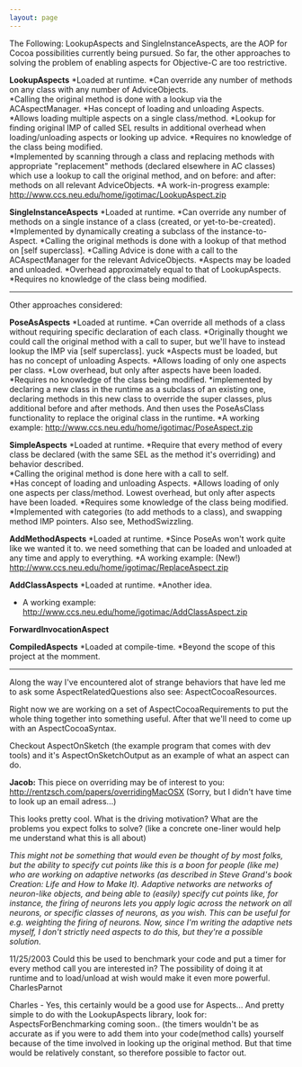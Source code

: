 ```yaml
---
layout: page
---
```


The Following: LookupAspects and SingleInstanceAspects, are the AOP for Cocoa possibilities currently being pursued. So far, the other approaches to solving the problem of enabling aspects for Objective-C are too restrictive.

**LookupAspects**
*Loaded at runtime.
*Can override any number of methods on any class with any number of AdviceObjects.  
*Calling the original method is done with a lookup via the ACAspectManager.
*Has concept of loading and unloading Aspects.
*Allows loading multiple aspects on a single class/method.
*Lookup for finding original IMP of called SEL results in additional overhead when loading/unloading aspects or looking up advice.
*Requires no knowledge of the class being modified.  
*Implemented by scanning through a class and replacing methods with appropriate "replacement" methods (declared elsewhere in AC classes) which use a lookup to call the original method, and on before: and after: methods on all relevant AdviceObjects.
*A work-in-progress example: http://www.ccs.neu.edu/home/igotimac/LookupAspect.zip

**SingleInstanceAspects**
*Loaded at runtime.
*Can override any number of methods on a single instance of a class (created, or yet-to-be-created).
*Implemented by dynamically creating a subclass of the instance-to-Aspect.
*Calling the original methods is done with a lookup of that method on [self superclass].
*Calling Advice is done with a call to the ACAspectManager for the relevant AdviceObjects.
*Aspects may be loaded and unloaded.
*Overhead approximately equal to that of LookupAspects.
*Requires no knowledge of the class being modified.

----

Other approaches considered:

**PoseAsAspects**
*Loaded at runtime.
*Can override all methods of a class without requiring specific declaration of each class.
*Originally thought we could call the original method with a call to super, but we'll have to instead lookup the IMP via [self superclass]. yuck
*Aspects must be loaded, but has no concept of unloading Aspects.
*Allows loading of only one aspects per class.
*Low overhead, but only after aspects have been loaded.
*Requires no knowledge of the class being modified.
*implemented by declaring a new class in the runtime as a subclass of an existing one, declaring methods in this new class to override the super classes, plus additional before and after methods. And then uses the PoseAsClass functionality to replace the original class in the runtime.
*A working example: http://www.ccs.neu.edu/home/igotimac/PoseAspect.zip

**SimpleAspects**
*Loaded at runtime.
*Require that every method of every class be declared (with the same SEL as the method it's overriding) and behavior described.  
*Calling the original method is done here with a call to self.  
*Has concept of loading and unloading Aspects.
*Allows loading of only one aspects per class/method.  Lowest overhead, but only after aspects have been loaded.
*Requires some knowledge of the class being modified.  
*Implemented with categories (to add methods to a class), and swapping method IMP pointers.  Also see, MethodSwizzling.

**AddMethodAspects**
*Loaded at runtime.
*Since PoseAs won't work quite like we wanted it to. we need something that can be loaded and unloaded at any time and apply to everything.
*A working example: (New!) http://www.ccs.neu.edu/home/igotimac/ReplaceAspect.zip

**AddClassAspects**
*Loaded at runtime.
*Another idea.
* A working example: http://www.ccs.neu.edu/home/igotimac/AddClassAspect.zip

**ForwardInvocationAspect**

**CompiledAspects**
*Loaded at compile-time.
*Beyond the scope of this project at the momment.

----

Along the way I've encountered alot of strange behaviors that have led me to ask some AspectRelatedQuestions
also see: AspectCocoaResources.

Right now we are working on a set of AspectCocoaRequirements to put the whole thing together into something useful.  After that we'll need to come up with an AspectCocoaSyntax.

Checkout AspectOnSketch (the example program that comes with dev tools) and it's AspectOnSketchOutput as an example of what an aspect can do.

**Jacob:**  This piece on overriding may be of interest to you:  http://rentzsch.com/papers/overridingMacOSX  (Sorry, but I didn't have time to look up an email adress...)

This looks pretty cool.  What is the driving motivation?  What are the problems you expect folks to solve?  (like a concrete one-liner would help me understand what this is all about)

*This might not be something that would even be thought of by most folks, but the ability to specify cut points like this is a boon for people (like me) who are working on adaptive networks (as described in Steve Grand's book Creation: Life and How to Make It). Adaptive networks are networks of neuron-like objects, and being able to (easily) specify cut points like, for instance, the firing of neurons lets you apply logic across the network on all neurons, or specific classes of neurons, as you wish. This can be useful for e.g. weighting the firing of neurons. Now, since I'm writing the adaptive nets myself, I don't strictly need aspects to do this, but they're a possible solution.*

11/25/2003
Could this be used to benchmark your code and put a timer for every method call you are interested in? The possibility of doing it at runtime and to load/unload at wish would make it even more powerful.
CharlesParnot

Charles - Yes, this certainly would be a good use for Aspects... And pretty simple to do with the LookupAspects library, look for: AspectsForBenchmarking coming soon.. (the timers wouldn't be as accurate as if you were to add them into your code(method calls) yourself because of the time involved in looking up the original method. But that time would be relatively constant, so therefore possible to factor out.
